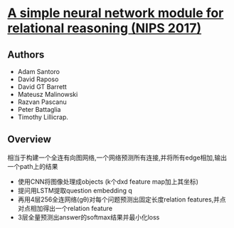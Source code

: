 # [A simple neural network module for relational reasoning (NIPS 2017)](https://drive.google.com/file/d/1pPa0DBFI0EaOY_3IhsBovwteweRpHf1G/view?usp=drivesdk)


## Authors

- Adam Santoro
- David Raposo
- David GT Barrett
- Mateusz Malinowski
- Razvan Pascanu
- Peter Battaglia
- Timothy Lillicrap.

## Overview

相当于构建一个全连有向图网络,一个网络预测所有连接,并将所有edge相加,输出一个path上的结果
- 使用CNN将图像处理成objects (k个dxd feature map加上其坐标)
- 提问用LSTM提取question embedding q
- 再用4层256全连网络(gθ)对每个问题预测出固定长度relation features,并点对点相加得出一个relation feature
- 3层全量预测出answer的softmax结果并最小化loss

